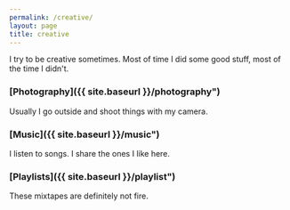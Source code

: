 ```yaml
---
permalink: /creative/
layout: page
title: creative
---
```


I try to be creative sometimes. Most of time I did some good stuff, most of the time I didn't.

### [Photography]({{ site.baseurl }}/photography")

Usually I go outside and shoot things with my camera.

### [Music]({{ site.baseurl }}/music")

I listen to songs. I share the ones I like here.

### [Playlists]({{ site.baseurl }}/playlist")

These mixtapes are definitely not fire.
